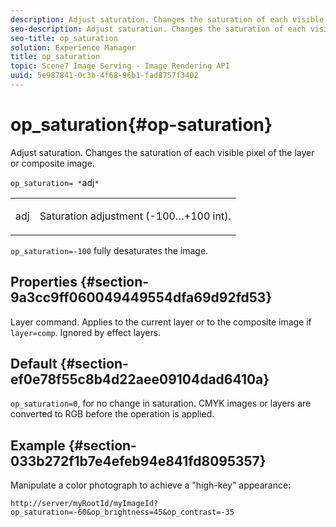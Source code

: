 ```yaml
---
description: Adjust saturation. Changes the saturation of each visible pixel of the layer or composite image.
seo-description: Adjust saturation. Changes the saturation of each visible pixel of the layer or composite image.
seo-title: op_saturation
solution: Experience Manager
title: op_saturation
topic: Scene7 Image Serving - Image Rendering API
uuid: 5e987841-0c3b-4f68-96b1-fad8757f3402
---
```


# op_saturation{#op-saturation}

Adjust saturation. Changes the saturation of each visible pixel of the layer or composite image.

 `op_saturation= *`adj`*`

<table id="simpletable_5F118A28FE674B06A16F6F19C56B4594"> 
 <tr class="strow"> 
  <td class="stentry"> <p><span class="varname"> adj</span> </p> </td> 
  <td class="stentry"> <p>Saturation adjustment (-100…+100 int). </p></td> 
 </tr> 
</table>

`op_saturation=-100` fully desaturates the image.

## Properties {#section-9a3cc9ff060049449554dfa69d92fd53}

Layer command. Applies to the current layer or to the composite image if `layer=comp`. Ignored by effect layers.

## Default {#section-ef0e78f55c8b4d22aee09104dad6410a}

`op_saturation=0`, for no change in saturation. CMYK images or layers are converted to RGB before the operation is applied.

## Example {#section-033b272f1b7e4efeb94e841fd8095357}

Manipulate a color photograph to achieve a "high-key" appearance:

`http://server/myRootId/myImageId?op_saturation=-60&op_brightness=45&op_contrast=-35` 

